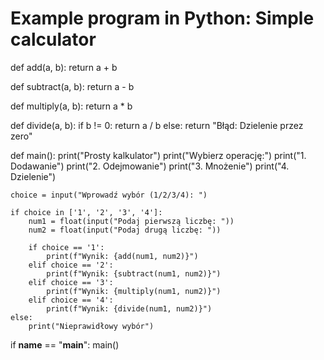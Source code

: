 # Example program in Python: Simple calculator
def add(a, b):
    return a + b

def subtract(a, b):
    return a - b

def multiply(a, b):
    return a * b

def divide(a, b):
    if b != 0:
        return a / b
    else:
        return "Błąd: Dzielenie przez zero"

def main():
    print("Prosty kalkulator")
    print("Wybierz operację:")
    print("1. Dodawanie")
    print("2. Odejmowanie")
    print("3. Mnożenie")
    print("4. Dzielenie")

    choice = input("Wprowadź wybór (1/2/3/4): ")

    if choice in ['1', '2', '3', '4']:
        num1 = float(input("Podaj pierwszą liczbę: "))
        num2 = float(input("Podaj drugą liczbę: "))

        if choice == '1':
            print(f"Wynik: {add(num1, num2)}")
        elif choice == '2':
            print(f"Wynik: {subtract(num1, num2)}")
        elif choice == '3':
            print(f"Wynik: {multiply(num1, num2)}")
        elif choice == '4':
            print(f"Wynik: {divide(num1, num2)}")
    else:
        print("Nieprawidłowy wybór")

if __name__ == "__main__":
    main()
